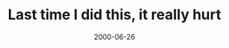 ---
layout: base.njk
title : 'Last time I did this, it really hurt' 
view_title : 'Last time I did this, it really hurt' 
year : '2000' 
date : '2000-06-26' 
img_file : '/drawing/lasttime.png' 
html_file : 'lasttime' 
next_html : 'worksome.html' 
year_order : '441' 
permalink : "title/{{html_file}}.html"
---